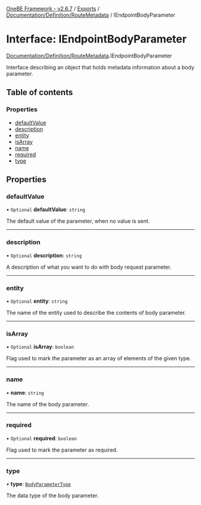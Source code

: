 [OneBE Framework - v2.6.7](../README.md) / [Exports](../modules.md) / [Documentation/Definition/RouteMetadata](../modules/Documentation_Definition_RouteMetadata.md) / IEndpointBodyParameter

# Interface: IEndpointBodyParameter

[Documentation/Definition/RouteMetadata](../modules/Documentation_Definition_RouteMetadata.md).IEndpointBodyParameter

Interface describing an object that holds metadata information
about a body parameter.

## Table of contents

### Properties

- [defaultValue](Documentation_Definition_RouteMetadata.IEndpointBodyParameter.md#defaultvalue)
- [description](Documentation_Definition_RouteMetadata.IEndpointBodyParameter.md#description)
- [entity](Documentation_Definition_RouteMetadata.IEndpointBodyParameter.md#entity)
- [isArray](Documentation_Definition_RouteMetadata.IEndpointBodyParameter.md#isarray)
- [name](Documentation_Definition_RouteMetadata.IEndpointBodyParameter.md#name)
- [required](Documentation_Definition_RouteMetadata.IEndpointBodyParameter.md#required)
- [type](Documentation_Definition_RouteMetadata.IEndpointBodyParameter.md#type)

## Properties

### defaultValue

• `Optional` **defaultValue**: `string`

The default value of the parameter, when no value is sent.

___

### description

• `Optional` **description**: `string`

A description of what you want to do with body request parameter.

___

### entity

• `Optional` **entity**: `string`

The name of the entity used to describe the contents of body parameter.

___

### isArray

• `Optional` **isArray**: `boolean`

Flag used to mark the parameter as an array of elements of the given type.

___

### name

• **name**: `string`

The name of the body parameter.

___

### required

• `Optional` **required**: `boolean`

Flag used to mark the parameter as required.

___

### type

• **type**: [`BodyParameterType`](../enums/Documentation_Definition_DataTypes.BodyParameterType.md)

The data type of the body parameter.
